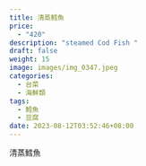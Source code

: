 ```yaml
---
title: 清蒸鱈魚
price:
  - "420"
description: "steamed Cod Fish "
draft: false
weight: 15
image: images/img_0347.jpeg
categories:
  - 台菜
  - 海鮮類
tags:
  - 鱈魚
  - 豆腐
date: 2023-08-12T03:52:46+08:00
---
```

清蒸鱈魚